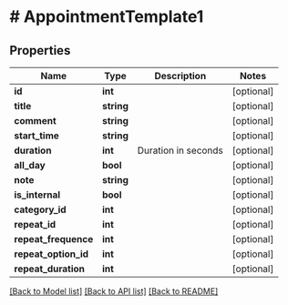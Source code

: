 # # AppointmentTemplate1

## Properties

Name | Type | Description | Notes
------------ | ------------- | ------------- | -------------
**id** | **int** |  | [optional]
**title** | **string** |  | [optional]
**comment** | **string** |  | [optional]
**start_time** | **string** |  | [optional]
**duration** | **int** | Duration in seconds | [optional]
**all_day** | **bool** |  | [optional]
**note** | **string** |  | [optional]
**is_internal** | **bool** |  | [optional]
**category_id** | **int** |  | [optional]
**repeat_id** | **int** |  | [optional]
**repeat_frequence** | **int** |  | [optional]
**repeat_option_id** | **int** |  | [optional]
**repeat_duration** | **int** |  | [optional]

[[Back to Model list]](../../README.md#models) [[Back to API list]](../../README.md#endpoints) [[Back to README]](../../README.md)
